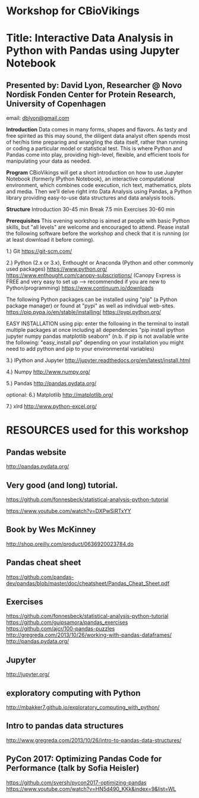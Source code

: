 # Workshop for CBioVikings

# Title: Interactive Data Analysis in Python with Pandas using Jupyter Notebook

## Presented by: **David Lyon**, Researcher @ Novo Nordisk Fonden Center for Protein Research, University of Copenhagen
email: dblyon@gmail.com

**Introduction**
Data comes in many forms, shapes and flavors. As tasty and free spirited as this may sound, the diligent data analyst often spends most of her/his time preparing and wrangling the data itself, rather than running or coding a particular model or statistical test. This is where Python and Pandas come into play, providing high-level, flexible, and efficient tools for manipulating your data as needed.

**Program**
CBioVikings will get a short introduction on how to use Jupyter Notebook (formerly IPython Notebook), an interactive computational environment, which combines code execution, rich text, mathematics, plots and media. Then we’ll delve right into Data Analysis using Pandas, a Python library providing easy-to-use data structures and data analysis tools. 

**Structure**
Introduction 30-45 min
Break 7.5 min
Exercises 30-60 min

**Prerequisites**
This evening workshop is aimed at people with basic Python skills, but "all levels" are welcome and encouraged to attend. Please install the following software before the workshop and check that it is running (or at least download it before coming).

1.) Git
https://git-scm.com/

2.) Python (2.x or 3.x), Enthought or Anaconda (Python and other commonly used packages)
https://www.python.org/
https://www.enthought.com/canopy-subscriptions/ (Canopy Express is FREE and very easy to set up --> recommended if you are new to Python/programming)
https://www.continuum.io/downloads

The following Python packages can be installed using "pip" (a Python package manager) or found at "pypi" as well as individual web-sites.
https://pip.pypa.io/en/stable/installing/
https://pypi.python.org/

EASY INSTALLATION using pip:
enter the following in the terminal to install multiple packages at once including all dependencies 
"pip install ipython jupyter numpy pandas matplotlib seaborn"
(n.b. if pip is not available write the following: "easy_install pip"
depending on your installation you might need to add python and pip to your environmental variables)

3.) IPython and Jupyter
http://jupyter.readthedocs.org/en/latest/install.html

4.) Numpy
http://www.numpy.org/

5.) Pandas
http://pandas.pydata.org/

optional:
6.) Matplotlib
http://matplotlib.org/

7.) xlrd
http://www.python-excel.org/


# **RESOURCES used for this workshop**
## Pandas website
http://pandas.pydata.org/

## Very good (and long) tutorial.
https://github.com/fonnesbeck/statistical-analysis-python-tutorial

https://www.youtube.com/watch?v=DXPwSiRTxYY

## Book by Wes McKinney
http://shop.oreilly.com/product/0636920023784.do

## Pandas cheat sheet
https://github.com/pandas-dev/pandas/blob/master/doc/cheatsheet/Pandas_Cheat_Sheet.pdf

## Exercises
https://github.com/fonnesbeck/statistical-analysis-python-tutorial
https://github.com/guipsamora/pandas_exercises
https://github.com/ajcr/100-pandas-puzzles
http://gregreda.com/2013/10/26/working-with-pandas-dataframes/
http://pandas.pydata.org/

## Jupyter
http://jupyter.org/

## exploratory computing with Python
http://mbakker7.github.io/exploratory_computing_with_python/

## Intro to pandas data structures
http://www.gregreda.com/2013/10/26/intro-to-pandas-data-structures/

## PyCon 2017: Optimizing Pandas Code for Performance (talk by Sofia Heisler)
https://github.com/sversh/pycon2017-optimizing-pandas
https://www.youtube.com/watch?v=HN5d490_KKk&index=9&list=WL
